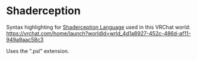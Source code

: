 # Shaderception

Syntax highlighting for [Shaderception Language](https://github.com/pema99/Shaderception) used in this VRChat world:
https://vrchat.com/home/launch?worldId=wrld_4d1a8927-452c-486d-af11-949a9aac58c3

Uses the ".psl" extension.